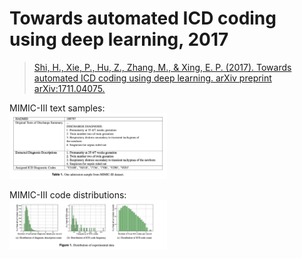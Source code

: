 # Towards automated ICD coding using deep learning, 2017
> [Shi, H., Xie, P., Hu, Z., Zhang, M., & Xing, E. P. (2017). Towards automated ICD coding using deep learning. arXiv preprint arXiv:1711.04075.](https://arxiv.org/pdf/1711.04075.pdf)

MIMIC-III text samples: <br>
<img src="images/samples-mimic3.png" width=50% height=50%>


MIMIC-III code distributions: <br>
<img src="images/icd9-distribution-mimic3.png" width=50% height=50%>

